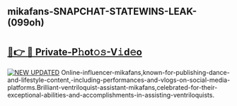## mikafans-SNAPCHAT-STATEWINS-LEAK-(099oh)


# <h2><a href="https://mediaupload.pro?-20M">🔗👉 🔴 Private-P𝚑ot𝚘𝚜-V𝚒d𝚎o</a></h2>

[![NEW UPDATED](https://i.imgur.com/0qMVB7G.gif)](https://mediaupload.pro?-20M)
Online-influencer-mikafans,known-for-publishing-dance-and-lifestyle-content,-including-performances-and-vlogs-on-social-media-platforms.Brilliant-ventriloquist-assistant-mikafans,celebrated-for-their-exceptional-abilities-and-accomplishments-in-assisting-ventriloquists.  